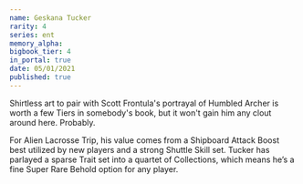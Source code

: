 ```yaml
---
name: Geskana Tucker
rarity: 4
series: ent
memory_alpha:
bigbook_tier: 4
in_portal: true
date: 05/01/2021
published: true
---
```


Shirtless art to pair with Scott Frontula's portrayal of Humbled Archer is worth a few Tiers in somebody's book, but it won't gain him any clout around here. Probably.

For Alien Lacrosse Trip, his value comes from a Shipboard Attack Boost best utilized by new players and a strong Shuttle Skill set. Tucker has parlayed a sparse Trait set into a quartet of Collections, which means he’s a fine Super Rare Behold option for any player.
